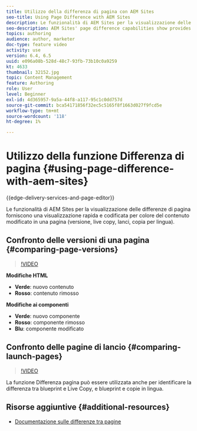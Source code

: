 ```yaml
---
title: Utilizzo della differenza di pagina con AEM Sites
seo-title: Using Page Difference with AEM Sites
description: Le funzionalità di AEM Sites per la visualizzazione delle differenze di pagina forniscono una visualizzazione rapida e codificata per colore del contenuto modificato in una pagina (versione, live copy, lanci, copia per lingua).
seo-description: AEM Sites' page difference capabilities show provides a quick, color-coded view of what content has changed in a page (version, live copy, launches, language copy).
topics: authoring
audience: author, marketer
doc-type: feature video
activity: use
version: 6.4, 6.5
uuid: e096a08b-528d-48c7-93fb-73b10c0a9259
kt: 4633
thumbnail: 32152.jpg
topic: Content Management
feature: Authoring
role: User
level: Beginner
exl-id: 4d365957-9a5a-44f8-a117-95c1c0dd757d
source-git-commit: bca54171856f32ec5c5165f8f1663d027f9fcd5e
workflow-type: tm+mt
source-wordcount: '118'
ht-degree: 1%

---
```


# Utilizzo della funzione Differenza di pagina {#using-page-difference-with-aem-sites}

{{edge-delivery-services-and-page-editor}}

Le funzionalità di AEM Sites per la visualizzazione delle differenze di pagina forniscono una visualizzazione rapida e codificata per colore del contenuto modificato in una pagina (versione, live copy, lanci, copia per lingua).

## Confronto delle versioni di una pagina {#comparing-page-versions}

>[!VIDEO](https://video.tv.adobe.com/v/32152?quality=12&learn=on)

**Modifiche HTML**

* **Verde**: nuovo contenuto
* **Rosso**: contenuto rimosso

**Modifiche ai componenti**

* **Verde**: nuovo componente
* **Rosso**: componente rimosso
* **Blu**: componente modificato

## Confronto delle pagine di lancio {#comparing-launch-pages}

>[!VIDEO](https://video.tv.adobe.com/v/17746?quality=12&learn=on)

La funzione Differenza pagina può essere utilizzata anche per identificare la differenza tra blueprint e Live Copy, e blueprint e copie in lingua.

## Risorse aggiuntive {#additional-resources}

* [Documentazione sulle differenze tra pagine](https://experienceleague.adobe.com/docs/experience-manager-65/authoring/siteandpage/page-diff.html)

